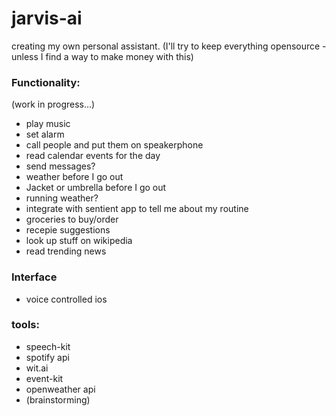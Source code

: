 # jarvis-ai
creating my own personal assistant. (I'll try to keep everything opensource - unless I find a way to make money with this)

### Functionality:
(work in progress...)
- play music
- set alarm
- call people and put them on speakerphone
- read calendar events for the day
- send messages?
- weather before I go out
- Jacket or umbrella before I go out
- running weather?
- integrate with sentient app to tell me about my routine
- groceries to buy/order
- recepie suggestions
- look up stuff on wikipedia
- read trending news

### Interface

- voice controlled ios 

### tools:

- speech-kit
- spotify api
- wit.ai 
- event-kit
- openweather api
- (brainstorming)
